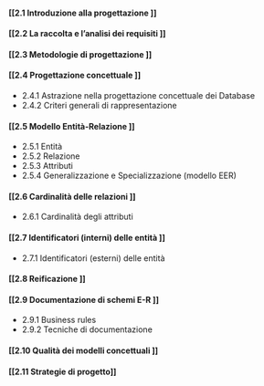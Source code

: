 #### [[2.1 Introduzione alla progettazione ]]

#### [[2.2 La raccolta e l’analisi dei requisiti ]]

#### [[2.3 Metodologie di progettazione ]]

#### [[2.4 Progettazione concettuale ]]
- 2.4.1 Astrazione nella progettazione concettuale dei Database 
- 2.4.2 Criteri generali di rappresentazione 

#### [[2.5 Modello Entità-Relazione ]]
- 2.5.1 Entità 
- 2.5.2 Relazione 
- 2.5.3 Attributi 
- 2.5.4 Generalizzazione e Specializzazione (modello EER) 

#### [[2.6 Cardinalità delle relazioni ]]
- 2.6.1 Cardinalità degli attributi 

#### [[2.7 Identificatori (interni) delle entità ]]
- 2.7.1 Identificatori (esterni) delle entità 

#### [[2.8 Reificazione ]]

#### [[2.9 Documentazione di schemi E-R ]]
- 2.9.1 Business rules 
- 2.9.2 Tecniche di documentazione 

#### [[2.10 Qualità dei modelli concettuali ]]

#### [[2.11 Strategie di progetto]]